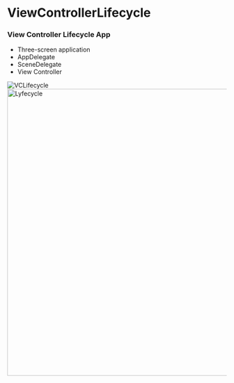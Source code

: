 # ViewControllerLifecycle
### View Controller Lifecycle App
* Three-screen application
* AppDelegate
* SceneDelegate
* View Controller

![VCLifecycle](https://user-images.githubusercontent.com/100304243/158244841-690e99ad-710f-46fa-8a74-fa99ecf5535d.png)
<img width="659" alt="Lyfecycle" src="https://user-images.githubusercontent.com/100304243/158245365-509dc35c-7fc4-4bed-ad2c-0b31b8830488.png">
